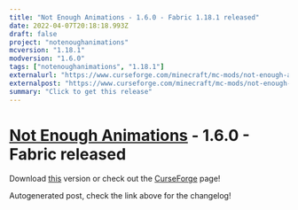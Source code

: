 ```yaml
---
title: "Not Enough Animations - 1.6.0 - Fabric 1.18.1 released"
date: 2022-04-07T20:18:18.993Z
draft: false
project: "notenoughanimations"
mcversion: "1.18.1"
modversion: "1.6.0"
tags: ["notenoughanimations", "1.18.1"]
externalurl: "https://www.curseforge.com/minecraft/mc-mods/not-enough-animations/files/3739671"
externalpost: "https://www.curseforge.com/minecraft/mc-mods/not-enough-animations/files/3739671"
summary: "Click to get this release"
---
```

# [Not Enough Animations](/project/notenoughanimations) - 1.6.0 - Fabric released
Download [this](https://www.curseforge.com/minecraft/mc-mods/not-enough-animations/files/3739671) version or check out the [CurseForge](https://www.curseforge.com/minecraft/mc-mods/not-enough-animations) page!

Autogenerated post, check the link above for the changelog!
